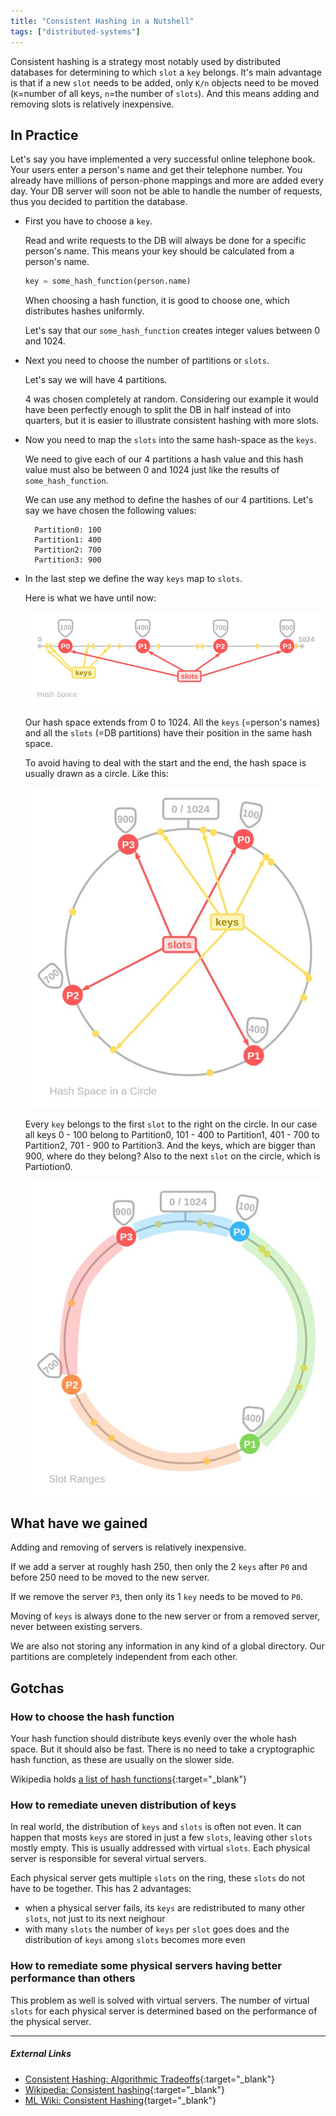 ```yaml
---
title: "Consistent Hashing in a Nutshell"
tags: ["distributed-systems"]
---
```


Consistent hashing is a strategy most notably used by distributed databases for determining to which `slot` a `key` belongs. It's main advantage is that if a new `slot` needs to be added, only `K/n` objects need to be moved  (`K`=number of all keys, `n`=the number of `slots`). And this means adding and removing slots is relatively inexpensive.

## In Practice

Let's say you have implemented a very successful online telephone book. Your users enter a person's name and get their telephone number. You already have millions of person-phone mappings and more are added every day. Your DB server will soon not be able to handle the number of requests, thus you decided to partition the database.

- First you have to choose a `key`. 

  Read and write requests to the DB will always be done for a specific person's name. This means your key should be calculated from a person's name. 

  ```python
  key = some_hash_function(person.name)
  ```
  
  When choosing a hash function, it is good to choose one, which distributes hashes uniformly.  
  
  Let's say that our `some_hash_function` creates integer values between 0 and 1024. 

- Next you need to choose the number of partitions or `slots`. 

  Let's say we will have 4 partitions. 

  4 was chosen completely at random. Considering our example it would have been perfectly enough to split the DB in half instead of into quarters, but it is easier to illustrate consistent hashing with more slots.

- Now you need to map the `slots` into the same hash-space as the `keys`.

  We need to give each of our 4 partitions a hash value and this hash value must also be between 0 and 1024 just like the results of `some_hash_function`. 

  We can use any method to define the hashes of our 4 partitions. Let's say we have chosen the following values: 
  
  ```
    Partition0: 100
    Partition1: 400
    Partition2: 700
    Partition3: 900
  ```

- In the last step we define the way `keys` map to `slots`.

  Here is what we have until now:

  ![hash-space-line](/assets/consistent-hashing-space-line.jpg)

  Our hash space extends from 0 to 1024. All the `keys` (=person's names) and all the `slots` (=DB partitions) have their position in the same hash space.

  To avoid having to deal with the start and the end, the hash space is usually drawn as a circle. Like this:

  ![hash-space-circle](/assets/consistent-hashing-space-circle.jpg)

  Every `key` belongs to the first `slot` to the right on the circle. In our case all keys 0 - 100 belong to Partition0, 101 - 400 to Partition1, 401 - 700 to Partition2, 701 - 900 to Partition3. And the keys, which are bigger than 900, where do they belong? Also to the next `slot` on the circle, which is Partiotion0.

  ![hash-space-ranges](/assets/consistent-hashing-space-ranges.jpg)

  
## What have we gained 

Adding and removing of servers is relatively inexpensive.
  
If we add a server at roughly hash 250, then only the 2 `keys` after `P0` and before 250 need to be moved to the new server.

If we remove the server `P3`, then only its 1 `key` needs to be moved to `P0`.

Moving of `keys` is always done to the new server or from a removed server, never between existing servers.

We are also not storing any information in any kind of a global directory. Our partitions are completely independent from each other.

## Gotchas

### How to choose the hash function

Your hash function should distribute keys evenly over the whole hash space. But it should also be fast. There is no need to take a cryptographic hash function, as these are usually on the slower side.

Wikipedia holds [a list of hash functions](https://en.wikipedia.org/wiki/List_of_hash_functions){:target="_blank"}

### How to remediate uneven distribution of keys

In real world, the distribution of `keys` and `slots` is often not even. It can happen that mosts `keys` are stored in just a few `slots`, leaving other `slots` mostly empty. This is usually addressed with virtual `slots`. Each physical server is responsible for several virtual servers.

Each physical server gets multiple `slots` on the ring, these `slots` do not have to be together. This has 2 advantages: 
- when a physical server fails, its `keys` are redistributed to many other `slots`, not just to its next neighour
- with many `slots` the number of `keys` per `slot` goes does and the distribution of `keys` among `slots` becomes more even

### How to remediate some physical servers having better performance than others

This problem as well is solved with virtual servers. The number of virtual `slots` for each physical server is determined based on the performance of the physical server.


-----------------------------------------


##### External Links

- [Consistent Hashing: Algorithmic Tradeoffs](https://medium.com/@dgryski/consistent-hashing-algorithmic-tradeoffs-ef6b8e2fcae8){:target="_blank"}
- [Wikipedia: Consistent hashing](https://en.wikipedia.org/wiki/Consistent_hashing){:target="_blank"}
- [ML Wiki: Consistent Hashing](http://mlwiki.org/index.php/Consistent_Hashing#Virtual_Nodes){target="_blank"}

